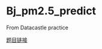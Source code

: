# Bj_pm2.5_predict
From Datacastle practice

[题目链接](http://www.dcjingsai.com/common/cmpt/%E5%8C%97%E4%BA%ACPM2.5%E6%B5%93%E5%BA%A6%E5%9B%9E%E5%BD%92%E5%88%86%E6%9E%90%E8%AE%AD%E7%BB%83%E8%B5%9B_%E7%AB%9E%E8%B5%9B%E4%BF%A1%E6%81%AF.html)
